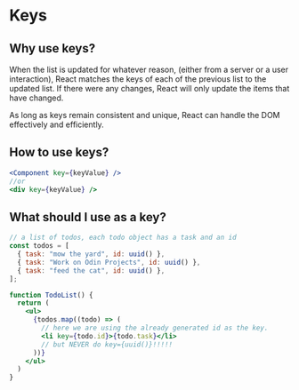 # Keys
## Why use keys?
When the list is updated for whatever reason, (either from a server or a user interaction), React matches the keys of each of the previous list to the updated list. If there were any changes, React will only update the items that have changed.

As long as keys remain consistent and unique, React can handle the DOM effectively and efficiently.

## How to use keys?
```jsx
<Component key={keyValue} />
//or
<div key={keyValue} />
```

## What should I use as a key?
```jsx
// a list of todos, each todo object has a task and an id
const todos = [
  { task: "mow the yard", id: uuid() }, 
  { task: "Work on Odin Projects", id: uuid() },
  { task: "feed the cat", id: uuid() },
];

function TodoList() {
  return (
    <ul>
      {todos.map((todo) => (
        // here we are using the already generated id as the key.
        <li key={todo.id}>{todo.task}</li>
        // but NEVER do key={uuid()}!!!!!
      ))}
    </ul>
  ) 
}
```

